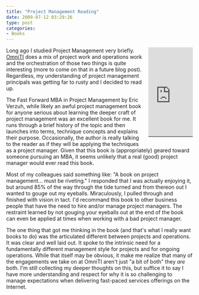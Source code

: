 ```yaml
---
title: "Project Management Reading"
date: 2009-07-12 03:29:26
type: post
categories:
- Books
---
```


<div style="border-bottom:1px solid black;float:right; margin-left:1em;margin-bottom:1em"><iframe src="https://rcm.amazon.com/e/cm?lt1=_blank&bc1=000000&IS2=1&bg1=FFFFFF&fc1=000000&lc1=0000FF&t=lethargy-20&o=1&p=8&l=as1&m=amazon&f=ifr&md=10FE9736YVPPT7A0FBG2&asins=0470247894" style="width:120px;height:240px;" scrolling="no" marginwidth="0" marginheight="0" frameborder="0"></iframe></div>  <p>Long ago I studied Project Management very briefly.  <a href="https://omniti.com/">OmniTI</a> does a mix of project work and operations work and the orchestration of those two things is quite interesting (more to come on that in a future blog post).  Regardless, my understanding of project management principals was getting far to rusty and I decided to read up.</p>  <p>The Fast Forward MBA in Project Management by Eric Verzuh, while likely an awful project management book for anyone serious about learning the deeper craft of project management was an excellent book for me.  It runs through a brief history of the topic and then launches into terms, technique concepts and explains their purpose.  Occasionally, the author is really talking to the reader as if they will be applying the techniques as a project manager.  Given that this book is (appropriately) geared toward someone pursuing an MBA, it seems unlikely that a real (good) project manager would ever read this book.</p>  <p>Most of my colleagues said something like: "A book on project management... must be riveting."  I responded that I was actually enjoying it, but around 85% of the way through the tide turned and from thereon out I wanted to gouge out my eyeballs. Miraculously, I pulled through and finished with vision in tact.  I'd recommand this book to other business people that have the need to hire and/or manage project managers.  The restraint learned by not gouging your eyeballs out at the end of the book can even be applied at times when working with a bad project manager.</p>  <p>The one thing that got me thinking in the book (and that's what I really want books to do) was the articulated different between projects and operations.  It was clear and well laid out.  It spoke to the intrinsic need for a fundamentally different management style for projects and for ongoing operations.  While that itself may be obvious, it make me realize that many of the engagements we take on at OmniTI aren't just "a bit of both" they <em>are</em> both.  I'm still collecting my deeper thoughts on this, but suffice it to say I have more understanding and respect for why it is so challenging to manage expectations when delivering fast-paced services offerings on the Internet.</p>
